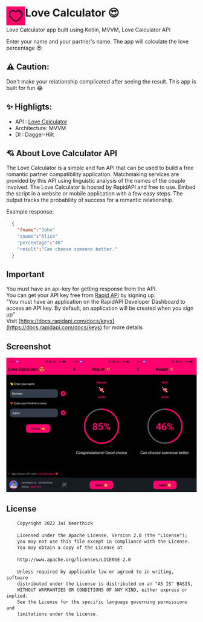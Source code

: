 # Love Calculator 😍 <img align="left" width="50px" src="https://github.com/jaikeerthick/Love-Calculator/blob/master/app/src/main/ic_launcher-playstore.png" />

Love Calculator app built using Kotlin, MVVM, Love Calculator API

Enter your name and your partner's name. The app will calculate the love percentage 😍 

## ⚠ Caution: 
Don't make your relationship complicated after seeing the result. This app is built for fun 😂

## ✨ Highligts:

- API : [Love Calculator](https://rapidapi.com/ajith/api/love-calculator/)
- Architecture: MVVM
- DI : Dagger-Hilt

## 💘 About Love Calculator API

The Love Calculator is a simple and fun API that can be used to build a free romantic partner compatibility application. Matchmaking services are provided by this API using linguistic analysis of the names of the couple involved. The Love Calculator is hosted by RapidAPI and free to use. Embed the script in a website or mobile application with a few easy steps. The output tracks the probability of success for a romantic relationship.

Example response:
```json
  {
    "fname":"John"
    "sname":"Alice"
    "percentage":"46"
    "result":"Can choose someone better."
  }
```

## Important

You must have an api-key for getting response from the API.</br> 
You can get your API key free from [Rapid API](https://rapidapi.com/) by signing up.</br> 
"You must have an application on the RapidAPI Developer Dashboard to access an API key. By default, an application will be created when you sign up"</br> 
Visit [https://docs.rapidapi.com/docs/keys](https://docs.rapidapi.com/docs/keys) for more details

##  Screenshot

<img src="https://github.com/jaikeerthick/Love-Calculator/blob/master/app/src/main/res/drawable/screenshot.png">


## License

```
    Copyright 2022 Jai Keerthick

    Licensed under the Apache License, Version 2.0 (the "License");
    you may not use this file except in compliance with the License.
    You may obtain a copy of the License at

    http://www.apache.org/licenses/LICENSE-2.0

    Unless required by applicable law or agreed to in writing, software
    distributed under the License is distributed on an "AS IS" BASIS,
    WITHOUT WARRANTIES OR CONDITIONS OF ANY KIND, either express or implied.
    See the License for the specific language governing permissions and
    limitations under the License.
```
